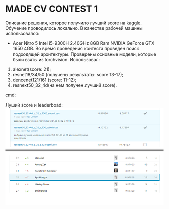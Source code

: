 # MADE CV CONTEST 1
Описание решения, которое получило лучший score на kaggle.
Обучение проводилось локально. В качестве рабочей машины использовался:
  * Acer Nitro 5 Intel i5-9300H 2.40GHz 8GB Ram NVIDIA GeForce GTX 1650 4GB.
Во время проведения контеста проведен поиск подходящей архитектуры. Проверены основные модели, которые были взяты из torchvision. Использовал:
  1. alexnet(score: 21);
  2. resnet18/34/50 (получены результаты: score 13-17);
  3. dencenet121/161 (score: 11-12);
  4. resnext50_32_4d(на нем получен лучший score).


cmd:



Луший score и leaderboad:
![](score.png)
